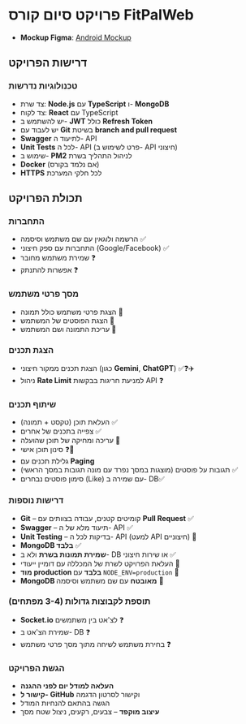 # פרויקט סיום קורס FitPalWeb

- **Mockup Figma**: [Android Mockup](https://www.figma.com/design/uk7zQq6Zhh46RWCadjJeZA/Android-mockup?node-id=0-1&p=f&t=CqWQEwvtxp8bWHkC-0)

## דרישות הפרויקט

### טכנולוגיות נדרשות

- צד שרת: **Node.js** עם **TypeScript** ו- **MongoDB**
- צד לקוח: **React** עם TypeScript
- יש להשתמש ב- **JWT** כולל **Refresh Token**
- יש לעבוד עם **Git** בשיטת **branch and pull request**
- **Swagger** לתיעוד ה- API
- **Unit Tests** לכל ה- API (פרט לשימוש ב- API חיצוני)
- שימוש ב- **PM2** לניהול התהליך בשרת
- **Docker** (אם נלמד בקורס)
- **HTTPS** לכל חלקי המערכת

## תכולת הפרויקט

### התחברות

- הרשמה ולוגאין עם שם משתמש וסיסמה ✅
- התחברות עם ספק חיצוני (Google/Facebook) ✅
- שמירת משתמש מחובר ❓
- אפשרות להתנתק ❓
 
### מסך פרטי משתמש

- הצגת פרטי משתמש כולל תמונה 🚫
- הצגת הפוסטים של המשתמש 🚫
- עריכת התמונה ושם המשתמש 🚫

### הצגת תכנים

- הצגת תכנים ממקור חיצוני (כגון **Gemini**, **ChatGPT**) ✅❓✈️
- ניהול **Rate Limit** למניעת חריגות בבקשות API ❓

### שיתוף תכנים

- העלאת תוכן (טקסט + תמונה) ✅
- צפייה בתכנים של אחרים ✅
- עריכה ומחיקה של תוכן שהועלה 🚫
- סינון תוכן אישי ❓🚫
- גלילת תכנים עם **Paging**
- תגובות על פוסטים (מוצגות במסך נפרד עם מונה תגובות במסך הראשי) ✅
- סימון פוסטים נבחרים (Like) עם שמירה ב- DB✅

### דרישות נוספות

- **Git** – קומיטים קטנים, עבודה בצוותים עם **Pull Request** ✅
- **Swagger** – תיעוד מלא של ה- API ✅
- **Unit Testing** – בדיקות לכל ה- API (למעט API חיצוניים) 🚫
- **MongoDB בלבד** ✅
- **שמירת תמונות בשרת** ולא ב- DB או שירות חיצוני ✅
- העלאת הפרויקט לשרת של המכללה עם דומיין ייעודי 🚫
- **מוד production בלבד** עם `NODE_ENV=production` 🚫
- **MongoDB מאובטח** עם שם משתמש וסיסמה 🚫

### תוספת לקבוצות גדולות (3-4 מפתחים)

- **Socket.io** לצ'אט בין משתמשים ❓
- שמירת הצ'אט ב- DB ❓
- בחירת משתמש לשיחה מתוך מסך פרטי משתמש ❓

### הגשת הפרויקט

- **העלאה למודל יום לפני ההגנה**
- **קישור ל- GitHub** וקישור לסרטון הדגמה
- הגשה בהתאם להנחיות המודל
- **עיצוב מוקפד** – צבעים, רקעים, ניצול שטח מסך
